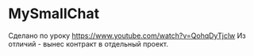 # MySmallChat
Сделано по уроку https://www.youtube.com/watch?v=QohqDyTjclw
Из отличий - вынес контракт в отдельный проект.
